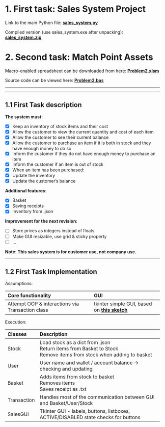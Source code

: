 
# 1. First task: Sales System Project

Link to the main Python file: **[sales_system.py](https://github.com/Jakub-Dz/sales-system/blob/master/sales_system.py)**

Compiled version (use sales_system.exe after unpacking): **[sales_system.zip](https://github.com/Jakub-Dz/sales-system/blob/master/sales_system.zip)**


# 2. Second task: Match Point Assets

Macro-enabled spreadsheet can be downloaded from here: **[Problem2.xlsm](https://github.com/Jakub-Dz/sales-system/blob/master/Problem2.xlsm)**

Source code can be viewed here: **[Problem2.bas](https://github.com/Jakub-Dz/sales-system/blob/master/Problem2.bas)**

___
***

## 1.1 First Task description
**The system must:**
- [x] Keep an inventory of stock items and their cost
- [x] Allow the customer to view the current quantity and cost of each item 
- [x] Allow the customer to see their current balance
- [x] Allow the customer to purchase an item if it is both in stock and they have enough money to do so
- [x] Inform the customer if they do not have enough money to purchase an item
- [x] Inform the customer if an item is out of stock
- [x] When an item has been purchased:
- [x] Update the inventory
- [x] Update the customer’s balance

**Additional features:**
- [x] Basket
- [x] Saving receipts
- [x] Inventory from .json

**Improvement for the next revision:**
- [ ] Store prices as integers instead of floats
- [ ] Make GUI resizable, use grid & sticky property
- [ ] ...

**Note: This sales system is for customer use, not company use.**

***

## 1.2 First Task Implementation

Assumptions:

| Core functionality | GUI |
| :--- |:---|
| Attempt OOP & interactions via Transaction class | tkinter simple GUI, based on **[this sketch](https://wireframepro.mockflow.com/view/Mb007c13b48670f65df9aca01fa0e4e411575378753417)** |

Execution:

| Classes | Description |
| :--- |:---|
| Stock | Load stock as a dict from .json <br> Return items from Basket to Stock <br> Remove items from stock when adding to basket |
| User | User name and wallet / account balance -> checking and updating |
| Basket | Adds items from stock to basket<br> Removes items <br> Saves receipt as .txt  |
| Transaction | Handles most of the communication between GUI and Basket/User/Stock |
| SalesGUI | Tkinter GUI - labels, buttons, listboxes, ACTIVE/DISABLED state checks for buttons |

